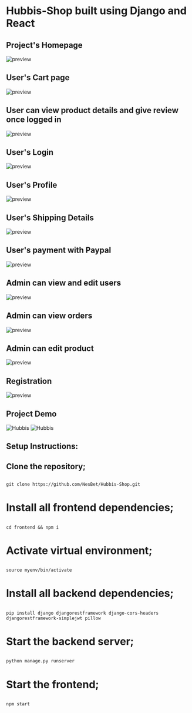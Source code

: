 # Hubbis-Shop built using Django and React

## Project's Homepage
![preview](https://github.com/NesBet/Hubbis-Shop/blob/main/highlights/Homepage.png?raw=true)

## User's Cart page
![preview](https://github.com/NesBet/Hubbis-Shop/blob/main/highlights/cart-page.png?raw=true)

## User can view product details and give review once logged in
![preview](https://github.com/NesBet/Hubbis-Shop/blob/main/highlights/review-page.png?raw=true)

## User's Login
![preview](https://github.com/NesBet/Hubbis-Shop/blob/main/highlights/user-login.png?raw=true)

## User's Profile
![preview](https://github.com/NesBet/Hubbis-Shop/blob/main/highlights/user-profile.png?raw=true)

## User's Shipping Details
![preview](https://github.com/NesBet/Hubbis-Shop/blob/main/highlights/user-shipping-details.png?raw=true)

## User's payment with Paypal
![preview](https://github.com/NesBet/Hubbis-Shop/blob/main/highlights/paypal-checkout.png?raw=true)

## Admin can view and edit users
![preview](https://github.com/NesBet/Hubbis-Shop/blob/main/highlights/admin-edit-users.png?raw=true)

## Admin can view orders
![preview](https://github.com/NesBet/Hubbis-Shop/blob/main/highlights/admin-view-orders.png?raw=true)

## Admin can edit product
![preview](https://github.com/NesBet/Hubbis-Shop/blob/main/highlights/admin-edit-delete-products.png?raw=true)

## Registration
![preview](https://github.com/NesBet/Hubbis-Shop/blob/main/highlights/user-register.png?raw=true)

## Project Demo
![Hubbis](https://github.com/NesBet/Hubbis-Shop/blob/main/highlights/cGc.jpg?raw=true) ![Hubbis](https://www.youtube.com/watch?v=v6gFNw3h5qzRIgYC)

## Setup Instructions:

## Clone the repository;
##
    git clone https://github.com/NesBet/Hubbis-Shop.git
##

# Install all frontend dependencies;
##
    cd frontend && npm i
##

# Activate virtual environment;
##
    source myenv/bin/activate
##

# Install all backend dependencies;
##
    pip install django djangorestframework django-cors-headers djangorestframework-simplejwt pillow
##

# Start the backend server;
##
    python manage.py runserver
##

# Start the frontend;
##
    npm start
##
